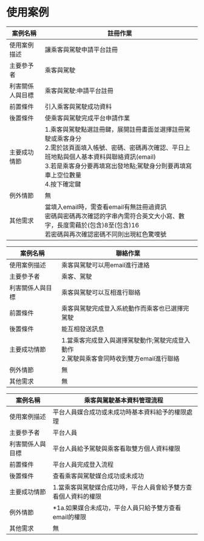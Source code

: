# 使用案例

|案例名稱|註冊作業|
|----|-----|
|使用案例描述|讓乘客與駕駛申請平台註冊
|主要參予者|乘客與駕駛
|利害關係人與目標|乘客與駕駛:申請平台註冊
|前置條件|引入乘客與駕駛成功資料
|後置條件|使乘客與駕駛完成平台申請作業
|主要成功情節|1.乘客與駕駛點選註冊鍵，展開註冊畫面並選擇註冊駕駛或乘客身分<br>2.需於該⾴⾯填入帳號、密碼、密碼再次確認、平日上班地點與個人基本資料與聯絡資訊(email)<br>3.若是乘客身分要再填寫出發地點;駕駛身分則要再填寫車上空位數量<br>4.按下確定鍵
|例外情節|無
|其他需求|當填入email時，需查看email有無註冊過資訊<br>密碼與密碼再次確認的字串內需符合英文⼤⼩寫、數字，⻑度需藉於(包含)8⾄(包含)16<br>若密碼與再次確認密碼不同則出現紅色驚嘆號

|案例名稱|聯絡作業|
|----|-----|
|使用案例描述|乘客與駕駛可以用email進行連絡
|主要參予者|乘客、駕駛
|利害關係人與目標|乘客與駕駛可以互相進行聯絡
|前置條件|乘客與駕駛完成登入系統動作而乘客也已選擇完駕駛
|後置條件|能互相發送訊息
|主要成功情節|1.當乘客完成登入與選擇駕駛動作;駕駛完成登入動作<br>2.駕駛與乘客會同時收到雙方email進行聯絡
|例外情節|無
|其他需求|無

|案例名稱|乘客與駕駛基本資料管理流程
|----|-----|
|使用案例描述|平台人員媒合成功或未成功時基本資料給予的權限處理
|主要參予者|平台人員
|利害關係人與目標|平台人員給予駕駛與乘客看取雙方個人資料權限
|前置條件|平台人員完成登入流程
|後置條件|查看乘客與駕駛媒合成功或未成功
|主要成功情節|1.當乘客與駕駛媒合成功時，平台人員會給予雙方查看個人資料的權限
|例外情節|*1a.如果媒合未成功，平台人員只給予雙方查看email的權限
|其他需求|無  